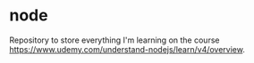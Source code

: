 # node
Repository to store everything I'm learning on the course https://www.udemy.com/understand-nodejs/learn/v4/overview.
